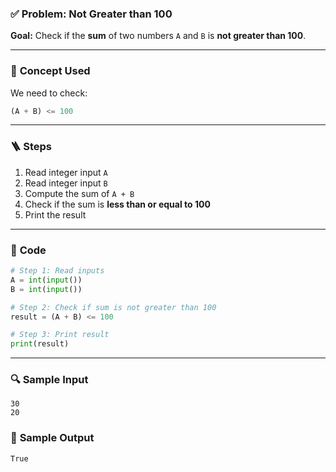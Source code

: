 ### ✅ **Problem: Not Greater than 100**

**Goal:**
Check if the **sum** of two numbers `A` and `B` is **not greater than 100**.

---

### 🧠 **Concept Used**

We need to check:

```python
(A + B) <= 100
```

---

### 🪜 **Steps**

1. Read integer input `A`
2. Read integer input `B`
3. Compute the sum of `A + B`
4. Check if the sum is **less than or equal to 100**
5. Print the result

---

### 🧾 **Code**

```python
# Step 1: Read inputs
A = int(input())
B = int(input())

# Step 2: Check if sum is not greater than 100
result = (A + B) <= 100

# Step 3: Print result
print(result)
```

---

### 🔍 **Sample Input**

```
30
20
```

### 🎯 **Sample Output**

```
True
```
